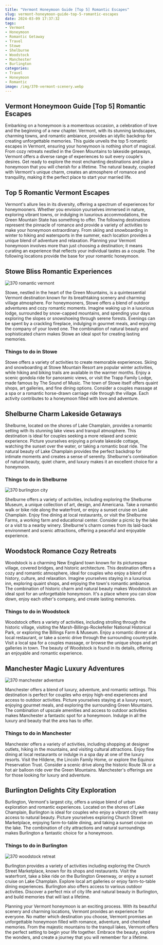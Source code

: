 ```yaml
---
title: "Vermont Honeymoon Guide [Top 5] Romantic Escapes"
slug: vermont-honeymoon-guide-top-5-romantic-escapes
date: 2024-03-09 17:37:32
tags:
- Vermont
- Honeymoon
- Romantic Getaway
- Travel
- Stowe
- Shelburne
- Woodstock
- Manchester
- Burlington
categories:
- Travel
- Honeymoon
- Romantic
image: /img/370-vermont-scenery.webp 
---
```

## Vermont Honeymoon Guide [Top 5] Romantic Escapes

Embarking on a honeymoon is a momentous occasion, a celebration of love and the beginning of a new chapter. Vermont, with its stunning landscapes, charming towns, and romantic ambiance, provides an idyllic backdrop for creating unforgettable memories. This guide unveils the top 5 romantic escapes in Vermont, ensuring your honeymoon is nothing short of magical. From cozy retreats nestled in the Green Mountains to lakeside getaways, Vermont offers a diverse range of experiences to suit every couple's desires. Get ready to explore the most enchanting destinations and plan a honeymoon that you will cherish for a lifetime. The natural beauty, coupled with Vermont's unique charm, creates an atmosphere of romance and tranquility, making it the perfect place to start your married life.

## Top 5 Romantic Vermont Escapes

Vermont's allure lies in its diversity, offering a spectrum of experiences for honeymooners. Whether you envision yourselves immersed in nature, exploring vibrant towns, or indulging in luxurious accommodations, the Green Mountain State has something to offer. The following destinations represent the pinnacle of romance and provide a variety of activities to make your honeymoon extraordinary. From skiing and snowboarding in winter to hiking and watersports in the summer, each location provides a unique blend of adventure and relaxation. Planning your Vermont honeymoon involves more than just choosing a destination; it means curating an experience that reflects your individual tastes as a couple. The following locations provide the base for your romantic honeymoon.

## Stowe Bliss Romantic Experiences

![370 romantic vermont](/img/370-romantic-vermont.webp)

Stowe, nestled in the heart of the Green Mountains, is a quintessential Vermont destination known for its breathtaking scenery and charming village atmosphere. For honeymooners, Stowe offers a blend of outdoor adventures and cozy romantic moments. Imagine waking up in a luxurious lodge, surrounded by snow-capped mountains, and spending your days exploring the slopes or snowshoeing through serene forests. Evenings can be spent by a crackling fireplace, indulging in gourmet meals, and enjoying the company of your loved one. The combination of natural beauty and sophisticated charm makes Stowe an ideal spot for creating lasting memories.

### Things to do in Stowe

Stowe offers a variety of activities to create memorable experiences. Skiing and snowboarding at Stowe Mountain Resort are popular winter activities, while hiking and biking trails are available in the warmer months. Enjoy a scenic gondola ride for panoramic views, or visit the Trapp Family Lodge, made famous by The Sound of Music. The town of Stowe itself offers quaint shops, art galleries, and fine dining options. Consider a couples massage at a spa or a romantic horse-drawn carriage ride through the village. Each activity contributes to a honeymoon filled with love and adventure.

## Shelburne Charm Lakeside Getaways

Shelburne, located on the shores of Lake Champlain, provides a romantic setting with its stunning lake views and tranquil atmosphere. This destination is ideal for couples seeking a more relaxed and scenic experience. Picture yourselves enjoying a private lakeside cottage, watching the sunset over the water, or taking a romantic boat ride. The natural beauty of Lake Champlain provides the perfect backdrop for intimate moments and creates a sense of serenity. Shelburne's combination of natural beauty, quiet charm, and luxury makes it an excellent choice for a honeymoon.

### Things to do in Shelburne

![370 burlington city](/img/370-burlington-city.webp)

Shelburne offers a variety of activities, including exploring the Shelburne Museum, a unique collection of art, design, and Americana. Take a romantic walk or bike ride along the waterfront, or enjoy a sunset cruise on Lake Champlain. Enjoy fine dining at local restaurants, or visit the Shelburne Farms, a working farm and educational center. Consider a picnic by the lake or a visit to a nearby winery. Shelburne's charm comes from its laid-back environment and scenic attractions, offering a peaceful and enjoyable experience.

## Woodstock Romance Cozy Retreats

Woodstock is a charming New England town known for its picturesque village, covered bridges, and historic architecture. This destination offers a cozy and romantic atmosphere, ideal for couples who enjoy a blend of history, culture, and relaxation. Imagine yourselves staying in a luxurious inn, exploring quaint shops, and enjoying the town's romantic ambiance. The combination of historic charm and natural beauty makes Woodstock an ideal spot for an unforgettable honeymoon. It's a place where you can slow down, enjoy each other's company, and create lasting memories.

### Things to do in Woodstock

Woodstock offers a variety of activities, including strolling through the historic village, visiting the Marsh-Billings-Rockefeller National Historical Park, or exploring the Billings Farm & Museum. Enjoy a romantic dinner at a local restaurant, or take a scenic drive through the surrounding countryside. Visit a local spa for a couples massage, or browse the unique shops and art galleries in town. The beauty of Woodstock is found in its details, offering an enjoyable and romantic experience.

## Manchester Magic Luxury Adventures

![370 manchester adventure](/img/370-manchester-adventure.webp)

Manchester offers a blend of luxury, adventure, and romantic settings. This destination is perfect for couples who enjoy high-end experiences and access to outdoor activities. Picture yourselves staying at a luxury resort, enjoying gourmet meals, and exploring the surrounding Green Mountains. The combination of upscale amenities and access to outdoor activities makes Manchester a fantastic spot for a honeymoon. Indulge in all the luxury and beauty that the area has to offer.

### Things to do in Manchester

Manchester offers a variety of activities, including shopping at designer outlets, hiking in the mountains, and visiting cultural attractions. Enjoy fine dining at local restaurants or indulge in a spa day at one of the luxury resorts. Visit the Hildene, the Lincoln Family Home, or explore the Equinox Preservation Trust. Consider a scenic drive along the historic Route 7A or a hot air balloon ride over the Green Mountains. Manchester's offerings are for those looking for luxury and adventure.

## Burlington Delights City Exploration

Burlington, Vermont's largest city, offers a unique blend of urban exploration and romantic experiences. Located on the shores of Lake Champlain, Burlington is ideal for couples who enjoy a vibrant city with easy access to natural beauty. Picture yourselves exploring Church Street Marketplace, enjoying farm-to-table dining, and taking a sunset cruise on the lake. The combination of city attractions and natural surroundings makes Burlington a fantastic choice for a honeymoon.

### Things to do in Burlington

![370 woodstock retreat](/img/370-woodstock-retreat.webp)

Burlington provides a variety of activities including exploring the Church Street Marketplace, known for its shops and restaurants. Visit the waterfront, take a bike ride on the Burlington Greenway, or enjoy a sunset cruise on Lake Champlain. Explore local art galleries or enjoy farm-to-table dining experiences. Burlington also offers access to various outdoor activities. Discover a perfect mix of city life and natural beauty in Burlington, and build memories that will last a lifetime.

Planning your Vermont honeymoon is an exciting process. With its beautiful scenery and charming locations, Vermont provides an experience for everyone. No matter which destination you choose, Vermont promises an unforgettable honeymoon filled with romance, adventure, and cherished memories. From the majestic mountains to the tranquil lakes, Vermont offers the perfect setting to begin your life together. Embrace the beauty, explore the wonders, and create a journey that you will remember for a lifetime.

